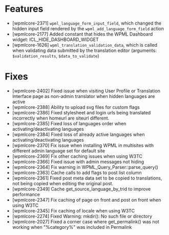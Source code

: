 # Features
* [wpmlcore-2371] `wpml_language_form_input_field`, which changed the hidden input field rendered by the `wpml_add_language_form_field` action
* [wpmlcore-2177] Added constant that hides the WPML Dashboard widget: ICL_HIDE_DASHBOARD_WIDGET
* [wpmlcore-1626] `wpml_translation_validation_data`, which is called when validating data submitted by the translation editor (arguments: `$validation_results`, `$data_to_validate`)

# Fixes
* [wpmlcore-2402] Fixed issue when visiting User Profile or Translation Interface page as non-admin translator when hidden languages are active
* [wpmlcore-2388] Ability to upload svg files for custom flags
* [wpmlcore-2386] Fixed stylesheet and login urls being translated incorrectly when homeurl are siteurl different.
* [wpmlcore-2385] Fixed loss of languages order when activating/deactivating languages
* [wpmlcore-2384] Fixed loss of already active languages when activating/deactivating languages
* [wpmlcore-2370] Fix issue when installing WPML in multisites with different admin language set for default site
* [wpmlcore-2369] Fix other caching issues when using W3TC
* [wpmlcore-2366] Fixed issue with admin messages not hiding
* [wpmlcore-2364] Fix warning in WPML_Query_Parser::parse_query()
* [wpmlcore-2363] Cache calls to add flags to post list column
* [wpmlcore-2361] Fixed post meta data set to be copied to translations, not being copied when editing the original post.
* [wpmlcore-2349] Cache get_source_language_by_trid to improve performance
* [wpmlcore-2347] Fix caching of page on front and post on front when using W3TC
* [wpmlcore-2345] Fix caching of locale when using W3TC
* [wpmlcore-2274] Fixed Warning: mkdir(): No such file or directory
* [wpmlcore-2027] Fixed a corner case where get_permalink() was not working when "%category%" was included in Permalink